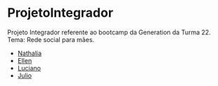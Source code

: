 # ProjetoIntegrador
Projeto Integrador referente ao bootcamp da Generation da Turma 22. Tema: Rede social para mães.

* [Nathalia](https://github.com/FaveroNath)<br>
* [Ellen](https://github.com/Ellen-code)<br>
* [Luciano](https://github.com/Lucianf5)<br>
* [Julio](https://github.com/Julio-0417)<br>

